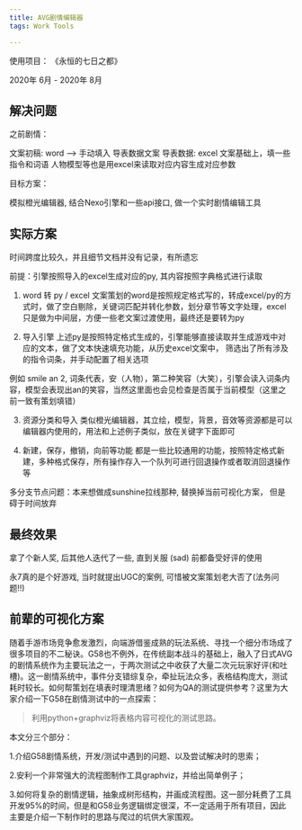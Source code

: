 ```yaml
---
title: AVG剧情编辑器
tags: Work Tools

---
```


使用项目： 《永恒的七日之都》

2020年 6月 - 2020年 8月

## 解决问题

之前剧情：

文案初稿: word  --> 手动填入 导表数据文案
导表数据: excel 文案基础上，填一些指令和词语
人物模型等也是用excel来读取对应内容生成对应参数

目标方案：

模拟橙光编辑器, 结合Nexo引擎和一些api接口, 做一个实时剧情编辑工具


## 实际方案

时间跨度比较久，并且细节文档并没有记录，有所遗忘

前提：引擎按照导入的excel生成对应的py, 其内容按照字典格式进行读取

1. word 转 py / excel
文案策划的word是按照规定格式写的，转成excel/py的方式时，做了空白剔除，关键词匹配并转化参数，划分章节等文字处理，excel只是做为中间层，方便一些老文案过渡使用，最终还是要转为py

2. 导入引擎
上述py是按照特定格式生成的，引擎能够直接读取并生成游戏中对应的文本，做了文本快速填充功能，从历史excel文案中， 筛选出了所有涉及的指令词条，并手动配置了相关选项

例如 smile an 2, 词条代表，安（人物），第二种笑容（大笑），引擎会读入词条内容，模型会表现出an的笑容，当然这里面也会见检查是否属于当前模型（这里之前一致有策划填错）

3. 资源分类和导入
类似橙光编辑器，其立绘，模型，背景，音效等资源都是可以编辑器内使用的，用法和上述例子类似，放在关键字下面即可

4. 新建，保存，撤销，向前等功能
都是一些比较通用的功能，按照特定格式新建，多种格式保存，所有操作存入一个队列可进行回退操作或者取消回退操作等

多分支节点问题：本来想做成sunshine拉线那种, 替换掉当前可视化方案， 但是碍于时间放弃


## 最终效果

拿了个新人奖, 后其他人迭代了一些, 直到关服 (sad) 前都备受好评的使用

永7真的是个好游戏, 当时就提出UGC的案例, 可惜被文案策划老大否了(法务问题!!)



## 前辈的可视化方案

随着手游市场竞争愈发激烈，向端游借鉴成熟的玩法系统、寻找一个细分市场成了很多项目的不二秘诀。G58也不例外，在传统副本战斗的基础上，融入了日式AVG的剧情系统作为主要玩法之一，于两次测试之中收获了大量二次元玩家好评(和吐槽)。这一剧情系统中，事件分支错综复杂，牵扯玩法众多，表格结构庞大，测试耗时较长。如何帮策划在填表时理清思绪？如何为QA的测试提供参考？这里为大家介绍一下G58在剧情测试中的一点探索：

> 利用python+graphviz将表格内容可视化的测试思路。

本文分三个部分：

1.介绍G58剧情系统，开发/测试中遇到的问题、以及尝试解决时的思索；

2.安利一个非常强大的流程图制作工具graphviz，并给出简单例子；

3.如何将复杂的剧情逻辑，抽象成树形结构，并画成流程图。这一部分耗费了工具开发95%的时间，但是和G58业务逻辑绑定很深，不一定适用于所有项目，因此主要是介绍一下制作时的思路与爬过的坑供大家围观。
